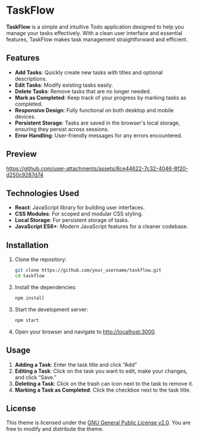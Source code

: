 # TaskFlow

**TaskFlow** is a simple and intuitive Todo application designed to help you manage your tasks effectively. With a clean user interface and essential features, TaskFlow makes task management straightforward and efficient.

## Features

- **Add Tasks**: Quickly create new tasks with titles and optional descriptions.
- **Edit Tasks**: Modify existing tasks easily.
- **Delete Tasks**: Remove tasks that are no longer needed.
- **Mark as Completed**: Keep track of your progress by marking tasks as completed.
- **Responsive Design**: Fully functional on both desktop and mobile devices.
- **Persistent Storage**: Tasks are saved in the browser's local storage, ensuring they persist across sessions.
- **Error Handling**: User-friendly messages for any errors encountered.

## Preview

https://github.com/user-attachments/assets/8ce44622-7c32-4046-8f20-d250c9287d74

## Technologies Used

- **React**: JavaScript library for building user interfaces.
- **CSS Modules**: For scoped and modular CSS styling.
- **Local Storage**: For persistent storage of tasks.
- **JavaScript ES6+**: Modern JavaScript features for a cleaner codebase.

## Installation

1. Clone the repository:

	```bash
	git clone https://github.com/your_username/taskflow.git
	cd taskflow
	```

2. Install the dependencies:

	```bash
	npm install
	```

3. Start the development server:

	```bash
	npm start
	```

4. Open your browser and navigate to [http://localhost:3000](http://localhost:3000).

## Usage

1. **Adding a Task**: Enter the task title and click “Add”
2. **Editing a Task**: Click on the task you want to edit, make your changes, and click “Save.”
3. **Deleting a Task**: Click on the trash can icon next to the task to remove it.
4. **Marking a Task as Completed**: Click the checkbox next to the task title.

## License
This theme is licensed under the [GNU General Public License v2.0](http://www.gnu.org/licenses/old-licenses/gpl-2.0.html). You are free to modify and distribute the theme.
